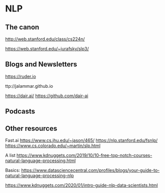 # NLP

## The canon

<http://web.stanford.edu/class/cs224n/>

<https://web.stanford.edu/~jurafsky/slp3/>

## Blogs and Newsletters

<https://ruder.io>

ttp://jalammar.github.io

<https://dair.ai/>
<https://github.com/dair-ai>

## Podcasts

## Other resources

Fast.ai
<https://www.cs.jhu.edu/~jason/465/>
<https://nlp.stanford.edu/fsnlp/>
<https://www.cs.colorado.edu/~martin/slp.html>

A list https://www.kdnuggets.com/2019/10/10-free-top-notch-courses-natural-language-processing.html

Basics: https://www.datasciencecentral.com/profiles/blogs/your-guide-to-natural-language-processing-nlp

https://www.kdnuggets.com/2020/01/intro-guide-nlp-data-scientists.html
